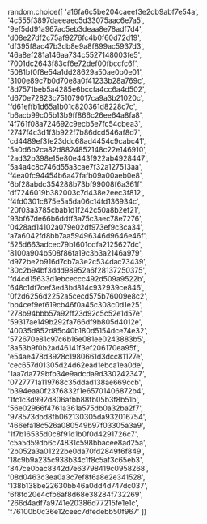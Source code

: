 random.choice([
                'a16fa6c5be204caeef3e2db9abf7e54a',
'4c555f3897daeeaec5d33075aac6e7a5',
'9ef5dd91a967ac5eb3deaa8e78adf7d4',
'd08e27df2c75af9276fc4b0f60d72d19',
'df395f8ac47b3db8e9a8f899ac5937d3',
'46a8ef281a146aa734c5527148003fe5',
'7001dc2643f83cf6e72def00fbccfc6f',
'5081bf0f8e54a1dd28629a50ae0b0e01',
'3100e89c7b0d70e8a0f41233b28a769c',
'8d7571beb5a4285e6bccfa4cc6a4d502',
'd670e72823c751079017ca9a3b21020c',
'fd61effb1d65a1b01c820361d8228c7c',
'b6acb99c05b13b9ff866c26ee64a8fa8',
'4f761f08a724692c9ecb5e7fc54cbea3',
'2747f4c3d1f3b922f7b86dcd546af8d7',
'cd4489ef3fe23ddc68ad4454c9cabc41',
'5a0d6b2ca82d8824852148c22e146910',
'2ad32b398e15e80e443f922ab4928447',
'5a4a4c8c746d55a3cae7f32a127513aa',
'f4ea0fc94454b6a47fafb09a00aeb0e8',
'6bf28abdc354288b73bf99008f6a361f',
'df7246019b382003c7d438e2eec3f812',
'f4fd0301c875e5a5da06c14fd136934c',
'20f03a3785cbab1d1f242c50a8b2ef21',
'93bf67de66b6ddff3a75c3aec78e7276',
'0428ad14102a079e02df973ef9c3ca34',
'a7a6042fd8bb7aa59496346d9646e46f',
'525d663adcec79b1601cdfa2125627dc',
'8100a904b508f86fa19c3b3a2146a979',
'd972be2b916d7cb7a3e2c534dac73439',
'30c2b94bf3ddd98952a6f28137250375',
'fd4cd15633d1ebceccc492d509a9522b',
'648c1df7cef3ed3bd814c932939ce846',
'0f2d6256d2252a5cecd575b76009e8c2',
'bb4cef9ef619cb46f0a45c308c0d1e25',
'278b94bbb57a92ff23d92c5c52e1d57e',
'59317ae149b292fa766df9b805d4012e',
'40035d852d85c40b180d5154dce74e32',
'572670e81c97c6b16e081ee0243883b5',
'8a53b9f0b2ad46141f3ef206170ea95f',
'e54ae478d3928c1980661d3dcc81127e',
'cec657d01305d24d62ead1ebca1ea0de',
'1aa7da779bfb34e9adcda9d330242347',
'0727771a119768c35ddad138ae669ccb',
'b394eaa0f2376832f1e65701406872b4',
'1fc1c3d992d806afbb88fb05b3f8b51b',
'56e02966f4761a361a575db0a32ba2f7',
'978573dbd8fb062130305da932016754',
'466efa18c526a080549b97f03305a3a9',
'1f7b16535d0c8f91d1b0f0d4291726c7',
'c5a5d59db6c74831c598bbacee8ad25a',
'2b052a3a01222be0da70fd2849f6f849',
'18c9b9a235c938b34c1f8c5af3c65eb3',
'847ce0bac8342d7e63798419c0958268',
'08d0463c3ea0a3c7ef8f6a8e2e341528',
'138b138be22630bb46a0dd4d747dc037',
'6f8fd20e4cfb6af8d68e38284f732269',
'266d4adf7a9741e20386d77215fe1e1c',
'f76100b0c36e12ceec7dfedebb50f967'
            ])
